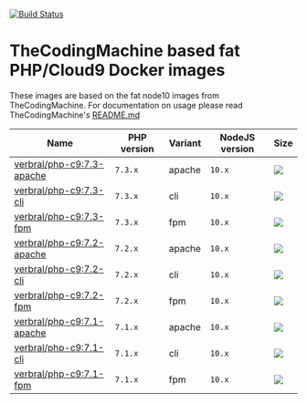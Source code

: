 [![Build Status](https://travis-ci.org/verbruggenalex/php-c9.svg?branch=master)](https://travis-ci.org/verbruggenalex/php-c9)
# TheCodingMachine based fat PHP/Cloud9 Docker images

These images are based on the fat node10 images from TheCodingMachine. For
documentation on usage please read TheCodingMachine's [README.md](https://github.com/thecodingmachine/docker-images-php/blob/v2/README.md#general-purpose-php-images-for-docker)

| Name                                                                    | PHP version                  |Variant | NodeJS version  | Size 
|-------------------------------------------------------------------------|------------------------------|--------|-----------------|------
| [verbral/php-c9:7.3-apache](https://github.com/verbruggenalex/php-c9/blob/master/Dockerfile.apache)   | `7.3.x` | apache  | `10.x`| [![](https://images.microbadger.com/badges/image/verbral/php-c9:7.3-apache.svg)](https://microbadger.com/images/verbral/php-c9:7.3-apache)
| [verbral/php-c9:7.3-cli](https://github.com/verbruggenalex/php-c9/blob/master/Dockerfile.cli)         | `7.3.x` | cli     | `10.x`| [![](https://images.microbadger.com/badges/image/verbral/php-c9:7.3-cli.svg)](https://microbadger.com/images/verbral/php-c9:7.3-cli)
| [verbral/php-c9:7.3-fpm](https://github.com/verbruggenalex/php-c9/blob/master/Dockerfile.fpm)         | `7.3.x` | fpm     | `10.x`| [![](https://images.microbadger.com/badges/image/verbral/php-c9:7.3-fpm.svg)](https://microbadger.com/images/verbral/php-c9:7.3-fpm)
| [verbral/php-c9:7.2-apache](https://github.com/verbruggenalex/php-c9/blob/master/Dockerfile.apache)   | `7.2.x` | apache  | `10.x`| [![](https://images.microbadger.com/badges/image/verbral/php-c9:7.3-apache.svg)](https://microbadger.com/images/verbral/php-c9:7.3-apache)
| [verbral/php-c9:7.2-cli](https://github.com/verbruggenalex/php-c9/blob/master/Dockerfile.cli)         | `7.2.x` | cli     | `10.x`| [![](https://images.microbadger.com/badges/image/verbral/php-c9:7.3-cli.svg)](https://microbadger.com/images/verbral/php-c9:7.3-cli)
| [verbral/php-c9:7.2-fpm](https://github.com/verbruggenalex/php-c9/blob/master/Dockerfile.fpm)         | `7.2.x` | fpm     | `10.x`| [![](https://images.microbadger.com/badges/image/verbral/php-c9:7.3-fpm.svg)](https://microbadger.com/images/verbral/php-c9:7.3-fpm)
| [verbral/php-c9:7.1-apache](https://github.com/verbruggenalex/php-c9/blob/master/Dockerfile.apache)   | `7.1.x` | apache  | `10.x`| [![](https://images.microbadger.com/badges/image/verbral/php-c9:7.3-apache.svg)](https://microbadger.com/images/verbral/php-c9:7.3-apache)
| [verbral/php-c9:7.1-cli](https://github.com/verbruggenalex/php-c9/blob/master/Dockerfile.cli)         | `7.1.x` | cli     | `10.x`| [![](https://images.microbadger.com/badges/image/verbral/php-c9:7.3-cli.svg)](https://microbadger.com/images/verbral/php-c9:7.3-cli)
| [verbral/php-c9:7.1-fpm](https://github.com/verbruggenalex/php-c9/blob/master/Dockerfile.fpm)         | `7.1.x` | fpm     | `10.x`| [![](https://images.microbadger.com/badges/image/verbral/php-c9:7.3-fpm.svg)](https://microbadger.com/images/verbral/php-c9:7.3-fpm)